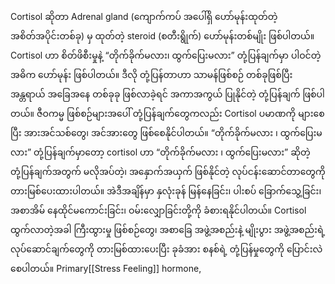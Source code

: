 Cortisol ဆိုတာ Adrenal gland (ကျောက်ကပ် အပေါ်ရှိ ဟော်မုန်းထုတ်တဲ့ အစိတ်အပိုင်းတစ်ခု) မှ ထုတ်တဲ့ steroid (စတီးရွိုက်) ဟော်မုန်းတစ်မျိုး ဖြစ်ပါတယ်။
Cortisol ဟာ စိတ်ဖိစီးမှုနဲ့ “တိုက်ခိုက်မလား၊ ထွက်ပြေးမလား” တုံ့ပြန်ချက်မှာ ပါဝင်တဲ့ အဓိက ဟော်မုန်း ဖြစ်ပါတယ်။ ဒီလို တုံ့ပြန်တာဟာ သာမန်ဖြစ်စဉ် တစ်ခုဖြစ်ပြီး အန္တရာယ် အခြေအနေ တစ်ခုခု ဖြစ်လာခဲ့ရင် အကာအကွယ် ပြုနိုင်တဲ့ တုံ့ပြန်ချက် ဖြစ်ပါတယ်။ ဇီဝကမ္မ ဖြစ်စဉ်များအပေါ် တုံ့ပြန်ချက်တွေကလည်း Cortisol ပမာဏကို များစေပြီး အားအင်သစ်တွေ၊ အင်အားတွေ ဖြစ်စေနိုင်ပါတယ်။
“တိုက်ခိုက်မလား ၊ ထွက်ပြေးမလား” တုံ့ပြန်ချက်မှာတော့ cortisol ဟာ “တိုက်ခိုက်မလား ၊ ထွက်ပြေးမလား” ဆိုတဲ့ တုံ့ပြန်ချက်အတွက် မလိုအပ်တဲ့၊ အနှောက်အယှက် ဖြစ်နိုင်တဲ့ လုပ်ငန်းဆောင်တာတွေကို တားမြစ်ပေးထားပါတယ်။ အဲဒီအချိန်မှာ နှလုံးခုန် မြန်နေခြင်း၊ ပါးစပ် ခြောက်သွေ့ခြင်း၊ အစာအိမ် နေထိုင်မကောင်းခြင်း၊ ဝမ်းလျှောခြင်းတို့ကို ခံစားရနိုင်ပါတယ်။
Cortisol ထွက်လာတဲ့အခါ ကြီးထွားမှု ဖြစ်စဉ်တွေ၊ အစာခြေ အဖွဲ့အစည်းနဲ့ မျိုးပွား အဖွဲ့အစည်းရဲ့ လုပ်ဆောင်ချက်တွေကို တားမြစ်ထားပေးပြီး ခုခံအား စနစ်ရဲ့ တုံ့ပြန်မှုတွေကို ပြောင်းလဲစေပါတယ်။
Primary[[Stress Feeling]] hormone,